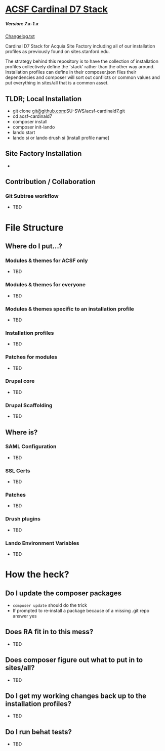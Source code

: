 # [ACSF Cardinal D7 Stack](https://github.com/SU-SWS/acsf-cardinald7)
##### Version: 7.x-1.x

[Changelog.txt](CHANGELOG.md)

Cardinal D7 Stack for Acquia Site Factory including all of our installation profiles as previously found on sites.stanford.edu.

The strategy behind this repository is to have the collection of installation
profiles collectively define the 'stack' rather than the other way around. Installation profiles can define in their composer.json files their dependencies and composer will sort out conflicts or common values and put everything in sites/all that is a common asset.

TLDR; Local Installation
---

- git clone git@github.com:SU-SWS/acsf-cardinald7.git
- cd acsf-cardinald7
- composer install
- composer init-lando
- lando start
- lando si or lando drush si [install profile name]

Site Factory Installation
---
-


Contribution / Collaboration
---

### Git Subtree workflow

- TBD

# File Structure

## Where do I put...?

### Modules & themes for ACSF only
 - TBD
### Modules & themes for everyone
 - TBD
### Modules & themes specific to an installation profile
 - TBD
### Installation profiles
 - TBD
### Patches for modules
 - TBD
### Drupal core
 - TBD
### Drupal Scaffolding
 - TBD

## Where is?

### SAML Configuration
 - TBD
### SSL Certs
 - TBD
### Patches
 - TBD
### Drush plugins
 - TBD
### Lando Environment Variables
 - TBD

# How the heck?

## Do I update the composer packages
 - `composer update` should do the trick
 - If prompted to re-install a package because of a missing .git repo answer yes
## Does RA fit in to this mess?
 - TBD
## Does composer figure out what to put in to sites/all?
 - TBD
## Do I get my working changes back up to the installation profiles?
 - TBD
## Do I run behat tests?
 - TBD
